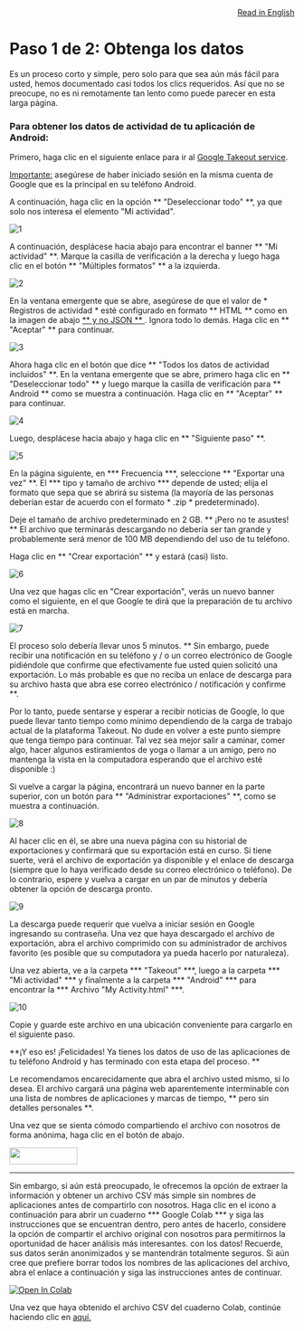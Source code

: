 <div style="text-align: right"><a href="https://delaiglesialab.github.io/DigitalRhythmsProject/1_android_landing_page">Read in English</a></div>

# Paso 1 de 2: Obtenga los datos

Es un proceso corto y simple, pero solo para que sea aún más fácil para usted, hemos documentado casi todos los clics requeridos. Así que no se preocupe, no es ni remotamente tan lento como puede parecer en esta larga página.

### Para obtener los datos de actividad de tu aplicación de Android:

Primero, haga clic en el siguiente enlace para ir al <a href="https://takeout.google.com" target="_blank">Google Takeout service</a>.

<u>Importante:</u> asegúrese de haber iniciado sesión en la misma cuenta de Google que es la principal en su teléfono Android.

A continuación, haga clic en la opción ** "Deseleccionar todo" **, ya que solo nos interesa el elemento "Mi actividad".


![1](https://user-images.githubusercontent.com/68754864/96494580-2dd69800-1264-11eb-93a3-8a2270246b41.png)


A continuación, desplácese hacia abajo para encontrar el banner ** "Mi actividad" **. Marque la casilla de verificación a la derecha y luego haga clic en el botón ** "Múltiples formatos" ** a la izquierda.


![2](https://user-images.githubusercontent.com/68754864/96494591-2fa05b80-1264-11eb-8639-2863cdcbf71d.png)


En la ventana emergente que se abre, asegúrese de que el valor de * Registros de actividad * esté configurado en formato ** HTML ** como en la imagen de abajo <u> ** y no JSON ** </u>. Ignora todo lo demás. Haga clic en ** "Aceptar" ** para continuar.


![3](https://user-images.githubusercontent.com/68754864/96494593-3038f200-1264-11eb-87f8-0b629b36ce14.png)

Ahora haga clic en el botón que dice ** "Todos los datos de actividad incluidos" **. En la ventana emergente que se abre, primero haga clic en ** "Deseleccionar todo" ** y luego marque la casilla de verificación para ** Android ** como se muestra a continuación. Haga clic en ** "Aceptar" ** para continuar.

![4](https://user-images.githubusercontent.com/68754864/96494595-30d18880-1264-11eb-8b41-3469de97fd8c.png)


Luego, desplácese hacia abajo y haga clic en ** "Siguiente paso" **.


![5](https://user-images.githubusercontent.com/68754864/96494596-316a1f00-1264-11eb-814e-f31320e5c922.png)



En la página siguiente, en *** Frecuencia ***, seleccione ** "Exportar una vez" **. El *** tipo y tamaño de archivo *** depende de usted; elija el formato que sepa que se abrirá su sistema (la mayoría de las personas deberían estar de acuerdo con el formato * .zip * predeterminado).

Deje el tamaño de archivo predeterminado en 2 GB. ** ¡Pero no te asustes! ** El archivo que terminarás descargando no debería ser tan grande y probablemente será menor de 100 MB dependiendo del uso de tu teléfono.

Haga clic en ** "Crear exportación" ** y estará (casi) listo.

![6](https://user-images.githubusercontent.com/68754864/96494598-3202b580-1264-11eb-8605-0c415020ab06.png)

Una vez que hagas clic en "Crear exportación", verás un nuevo banner como el siguiente, en el que Google te dirá que la preparación de tu archivo está en marcha.


![7](https://user-images.githubusercontent.com/68754864/96494600-329b4c00-1264-11eb-8fc3-c50fc6694cd1.png)

El proceso solo debería llevar unos 5 minutos. ** Sin embargo, puede recibir una notificación en su teléfono y / o un correo electrónico de Google pidiéndole que confirme que efectivamente fue usted quien solicitó una exportación. Lo más probable es que no reciba un enlace de descarga para su archivo hasta que abra ese correo electrónico / notificación y confirme **.

Por lo tanto, puede sentarse y esperar a recibir noticias de Google, lo que puede llevar tanto tiempo como mínimo dependiendo de la carga de trabajo actual de la plataforma Takeout. No dude en volver a este punto siempre que tenga tiempo para continuar. Tal vez sea mejor salir a caminar, comer algo, hacer algunos estiramientos de yoga o llamar a un amigo, pero no mantenga la vista en la computadora esperando que el archivo esté disponible :)

Si vuelve a cargar la página, encontrará un nuevo banner en la parte superior, con un botón para ** "Administrar exportaciones" **, como se muestra a continuación.


![8](https://user-images.githubusercontent.com/68754864/96494602-3333e280-1264-11eb-9783-3fd16e0bfc68.png)


Al hacer clic en él, se abre una nueva página con su historial de exportaciones y confirmará que su exportación está en curso. Si tiene suerte, verá el archivo de exportación ya disponible y el enlace de descarga (siempre que lo haya verificado desde su correo electrónico o teléfono). De lo contrario, espere y vuelva a cargar en un par de minutos y debería obtener la opción de descarga pronto.

![9](https://user-images.githubusercontent.com/68754864/96494604-33cc7900-1264-11eb-9f82-d90ccdc70ec5.png)


La descarga puede requerir que vuelva a iniciar sesión en Google ingresando su contraseña. Una vez que haya descargado el archivo de exportación, abra el archivo comprimido con su administrador de archivos favorito (es posible que su computadora ya pueda hacerlo por naturaleza).

Una vez abierta, ve a la carpeta *** "Takeout" ***, luego a la carpeta *** "Mi actividad" *** y finalmente a la carpeta *** "Android" *** para encontrar la *** Archivo "My Activity.html" ***.


![10](https://user-images.githubusercontent.com/68754864/96496886-76dc1b80-1267-11eb-9805-562158c3a71e.png)


Copie y guarde este archivo en una ubicación conveniente para cargarlo en el siguiente paso.

**¡Y eso es! ¡Felicidades! Ya tienes los datos de uso de las aplicaciones de tu teléfono Android y has terminado con esta etapa del proceso. **

Le recomendamos encarecidamente que abra el archivo usted mismo, si lo desea. El archivo cargará una página web aparentemente interminable con una lista de nombres de aplicaciones y marcas de tiempo, ** pero sin detalles personales **.

Una vez que se sienta cómodo compartiendo el archivo con nosotros de forma anónima, haga clic en el botón de abajo.

[<img src="https://user-images.githubusercontent.com/42762378/101690680-9dfae080-3a93-11eb-8552-e4a65f2babfc.png" height="30" width="120">](https://delaiglesialab.github.io/DigitalRhythmsProject/es/3_Questionnaires)

<hr>

Sin embargo, si aún está preocupado, le ofrecemos la opción de extraer la información y obtener un archivo CSV más simple sin nombres de aplicaciones antes de compartirlo con nosotros. Haga clic en el icono a continuación para abrir un cuaderno *** Google Colab *** y siga las instrucciones que se encuentran dentro, pero antes de hacerlo, considere la opción de compartir el archivo original con nosotros para permitirnos la oportunidad de hacer análisis más interesantes. con los datos! Recuerde, sus datos serán anonimizados y se mantendrán totalmente seguros. Si aún cree que prefiere borrar todos los nombres de las aplicaciones del archivo, abra el enlace a continuación y siga las instrucciones antes de continuar.

[![Open In Colab](https://colab.research.google.com/assets/colab-badge.svg)](https://colab.research.google.com/github/delaiglesialab/DigitalRhythmsProject/blob/main/es/español_Android_Timestamps_Notebook.ipynb)

Una vez que haya obtenido el archivo CSV del cuaderno Colab, continúe haciendo clic en <a href="https://delaiglesialab.github.io/DigitalRhythmsProject/es/3_Questionnaires">aquí.</a>
